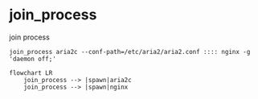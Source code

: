 # join_process

join process

```shell
join_process aria2c --conf-path=/etc/aria2/aria2.conf :::: nginx -g 'daemon off;'
```

```mermaid
flowchart LR
    join_process --> |spawn|aria2c
    join_process --> |spawn|nginx
```

